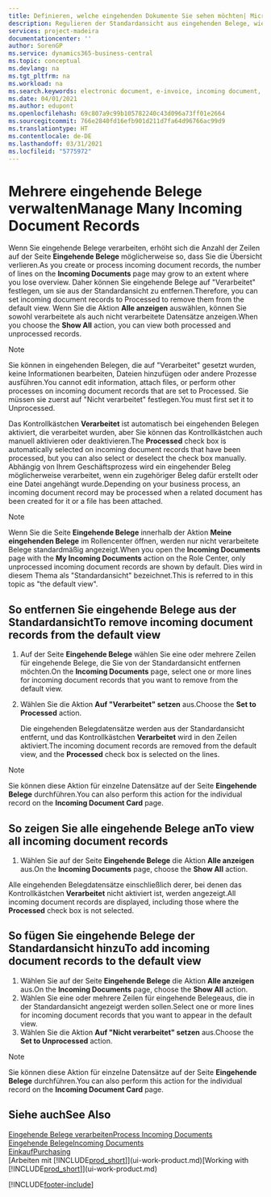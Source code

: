 ```yaml
---
title: Definieren, welche eingehenden Dokumente Sie sehen möchten| Microsoft Docs
description: Regulieren der Standardansicht aus eingehenden Belege, wie Erechnungen, um die Übersicht verarbeiteten und nicht verarbeiteten Datensätzen zu verbessern.
services: project-madeira
documentationcenter: ''
author: SorenGP
ms.service: dynamics365-business-central
ms.topic: conceptual
ms.devlang: na
ms.tgt_pltfrm: na
ms.workload: na
ms.search.keywords: electronic document, e-invoice, incoming document, OCR, ecommerce, document exchange, import invoice
ms.date: 04/01/2021
ms.author: edupont
ms.openlocfilehash: 69c807a9c99b105782240c43d096a73ff01e2664
ms.sourcegitcommit: 766e2840fd16efb901d211d7fa64d96766ac99d9
ms.translationtype: HT
ms.contentlocale: de-DE
ms.lasthandoff: 03/31/2021
ms.locfileid: "5775972"
---
```

# <a name="manage-many-incoming-document-records"></a><span data-ttu-id="943f7-103">Mehrere eingehende Belege verwalten</span><span class="sxs-lookup"><span data-stu-id="943f7-103">Manage Many Incoming Document Records</span></span>
<span data-ttu-id="943f7-104">Wenn Sie eingehende Belege verarbeiten, erhöht sich die Anzahl der Zeilen auf der Seite **Eingehende Belege** möglicherweise so, dass Sie die Übersicht verlieren.</span><span class="sxs-lookup"><span data-stu-id="943f7-104">As you create or process incoming document records, the number of lines on the **Incoming Documents** page may grow to an extent where you lose overview.</span></span> <span data-ttu-id="943f7-105">Daher können Sie eingehende Belege auf "Verarbeitet" festlegen, um sie aus der Standardansicht zu entfernen.</span><span class="sxs-lookup"><span data-stu-id="943f7-105">Therefore, you can set incoming document records to Processed to remove them from the default view.</span></span> <span data-ttu-id="943f7-106">Wenn Sie die Aktion **Alle anzeigen** auswählen, können Sie sowohl verarbeitete als auch nicht verarbeitete Datensätze anzeigen.</span><span class="sxs-lookup"><span data-stu-id="943f7-106">When you choose the **Show All** action, you can view both processed and unprocessed records.</span></span>

> [!NOTE]  
>   <span data-ttu-id="943f7-107">Sie können in eingehenden Belegen, die auf "Verarbeitet" gesetzt wurden, keine Informationen bearbeiten, Dateien hinzufügen oder andere Prozesse ausführen.</span><span class="sxs-lookup"><span data-stu-id="943f7-107">You cannot edit information, attach files, or perform other processes on incoming document records that are set to Processed.</span></span> <span data-ttu-id="943f7-108">Sie müssen sie zuerst auf "Nicht verarbeitet" festlegen.</span><span class="sxs-lookup"><span data-stu-id="943f7-108">You must first set it to Unprocessed.</span></span>

<span data-ttu-id="943f7-109">Das Kontrollkästchen **Verarbeitet** ist automatisch bei eingehenden Belegen aktiviert, die verarbeitet wurden, aber Sie können das Kontrollkästchen auch manuell aktivieren oder deaktivieren.</span><span class="sxs-lookup"><span data-stu-id="943f7-109">The **Processed** check box is automatically selected on incoming document records that have been processed, but you can also select or deselect the check box manually.</span></span> <span data-ttu-id="943f7-110">Abhängig von Ihrem Geschäftsprozess wird ein eingehender Beleg möglicherweise verarbeitet, wenn ein zugehöriger Beleg dafür erstellt oder eine Datei angehängt wurde.</span><span class="sxs-lookup"><span data-stu-id="943f7-110">Depending on your business process, an incoming document record may be processed when a related document has been created for it or a file has been attached.</span></span>

> [!NOTE]  
>   <span data-ttu-id="943f7-111">Wenn Sie die Seite **Eingehende Belege** innerhalb der Aktion **Meine eingehenden Belege** im Rollencenter öffnen, werden nur nicht verarbeitete Belege standardmäßig angezeigt.</span><span class="sxs-lookup"><span data-stu-id="943f7-111">When you open the **Incoming Documents** page with the **My Incoming Documents** action on the Role Center, only unprocessed incoming document records are shown by default.</span></span> <span data-ttu-id="943f7-112">Dies wird in diesem Thema als "Standardansicht" bezeichnet.</span><span class="sxs-lookup"><span data-stu-id="943f7-112">This is referred to in this topic as "the default view".</span></span>

## <a name="to-remove-incoming-document-records-from-the-default-view"></a><span data-ttu-id="943f7-113">So entfernen Sie eingehende Belege aus der Standardansicht</span><span class="sxs-lookup"><span data-stu-id="943f7-113">To remove incoming document records from the default view</span></span>
1. <span data-ttu-id="943f7-114">Auf der Seite **Eingehende Belege** wählen Sie eine oder mehrere Zeilen für eingehende Belege, die Sie von der Standardansicht entfernen möchten.</span><span class="sxs-lookup"><span data-stu-id="943f7-114">On the **Incoming Documents** page, select one or more lines for incoming document records that you want to remove from the default view.</span></span>
2. <span data-ttu-id="943f7-115">Wählen Sie die Aktion **Auf "Verarbeitet" setzen** aus.</span><span class="sxs-lookup"><span data-stu-id="943f7-115">Choose the **Set to Processed** action.</span></span>

    <span data-ttu-id="943f7-116">Die eingehenden Belegdatensätze werden aus der Standardansicht entfernt, und das Kontrollkästchen **Verarbeitet** wird in den Zeilen aktiviert.</span><span class="sxs-lookup"><span data-stu-id="943f7-116">The incoming document records are removed from the default view, and the **Processed** check box is selected on the lines.</span></span>

> [!NOTE]  
>   <span data-ttu-id="943f7-117">Sie können diese Aktion für einzelne Datensätze auf der Seite **Eingehende Belege** durchführen.</span><span class="sxs-lookup"><span data-stu-id="943f7-117">You can also perform this action for the individual record on the **Incoming Document Card** page.</span></span>

## <a name="to-view-all-incoming-document-records"></a><span data-ttu-id="943f7-118">So zeigen Sie alle eingehende Belege an</span><span class="sxs-lookup"><span data-stu-id="943f7-118">To view all incoming document records</span></span>
1. <span data-ttu-id="943f7-119">Wählen Sie auf der Seite **Eingehende Belege** die Aktion **Alle anzeigen** aus.</span><span class="sxs-lookup"><span data-stu-id="943f7-119">On the **Incoming Documents** page, choose the **Show All** action.</span></span>

<span data-ttu-id="943f7-120">Alle eingehenden Belegdatensätze einschließlich derer, bei denen das Kontrollkästchen **Verarbeitet** nicht aktiviert ist, werden angezeigt.</span><span class="sxs-lookup"><span data-stu-id="943f7-120">All incoming document records are displayed, including those where the **Processed** check box is not selected.</span></span>

## <a name="to-add-incoming-document-records-to-the-default-view"></a><span data-ttu-id="943f7-121">So fügen Sie eingehende Belege der Standardansicht hinzu</span><span class="sxs-lookup"><span data-stu-id="943f7-121">To add incoming document records to the default view</span></span>
1. <span data-ttu-id="943f7-122">Wählen Sie auf der Seite **Eingehende Belege** die Aktion **Alle anzeigen** aus.</span><span class="sxs-lookup"><span data-stu-id="943f7-122">On the **Incoming Documents** page, choose the **Show All** action.</span></span>
2. <span data-ttu-id="943f7-123">Wählen Sie eine oder mehrere Zeilen für eingehende Belegeaus, die in der Standardansicht angezeigt werden sollen.</span><span class="sxs-lookup"><span data-stu-id="943f7-123">Select one or more lines for incoming document records that you want to appear in the default view.</span></span>
3. <span data-ttu-id="943f7-124">Wählen Sie die Aktion **Auf "Nicht verarbeitet" setzen** aus.</span><span class="sxs-lookup"><span data-stu-id="943f7-124">Choose the **Set to Unprocessed** action.</span></span>  

> [!NOTE]  
>   <span data-ttu-id="943f7-125">Sie können diese Aktion für einzelne Datensätze auf der Seite **Eingehende Belege** durchführen.</span><span class="sxs-lookup"><span data-stu-id="943f7-125">You can also perform this action for the individual record on the **Incoming Document Card** page.</span></span>

## <a name="see-also"></a><span data-ttu-id="943f7-126">Siehe auch</span><span class="sxs-lookup"><span data-stu-id="943f7-126">See Also</span></span>
[<span data-ttu-id="943f7-127">Eingehende Belege verarbeiten</span><span class="sxs-lookup"><span data-stu-id="943f7-127">Process Incoming Documents</span></span>](across-process-income-documents.md)  
[<span data-ttu-id="943f7-128">Eingehende Belege</span><span class="sxs-lookup"><span data-stu-id="943f7-128">Incoming Documents</span></span>](across-income-documents.md)  
[<span data-ttu-id="943f7-129">Einkauf</span><span class="sxs-lookup"><span data-stu-id="943f7-129">Purchasing</span></span>](purchasing-manage-purchasing.md)  
<span data-ttu-id="943f7-130">[Arbeiten mit [!INCLUDE[prod_short](includes/prod_short.md)]](ui-work-product.md)</span><span class="sxs-lookup"><span data-stu-id="943f7-130">[Working with [!INCLUDE[prod_short](includes/prod_short.md)]](ui-work-product.md)</span></span>


[!INCLUDE[footer-include](includes/footer-banner.md)]